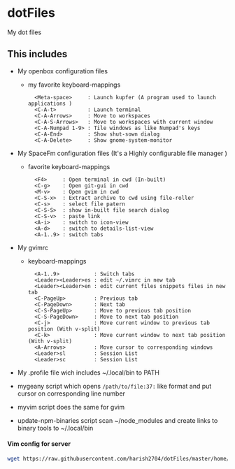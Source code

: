 dotFiles
========

My dot files 
## This includes
* My openbox configuration files
    * my favorite keyboard-mappings

            <Meta-space>     : Launch kupfer (A program used to launch applications )
            <C-A-t>          : Launch terminal
            <C-A-Arrows>     : Move to workspaces
            <C-A-S-Arrows>   : Move to workspaces with current window
            <C-A-Numpad 1-9> : Tile windows as like Numpad's keys
            <C-A-End>        : Show shut-sown dialog
            <C-A-Delete>     : Show gnome-system-monitor

* My SpaceFm configuration files (It's a Highly configurable file manager )
    * favorite keyboard-mappings

            <F4>     : Open terminal in cwd (In-built)
            <C-g>    : Open git-gui in cwd
            <M-v>    : Open gvim in cwd
            <C-S-x>  : Extract archive to cwd using file-roller
            <C-s>    : select file patern
            <C-S-S>  : show in-built file search dialog
            <C-S-v>  : paste link
            <A-i>    : switch to icon-view
            <A-d>    : switch to details-list-view
            <A-1..9> : switch tabs

* My gvimrc
    * keyboard-mappings

            <A-1..9>           : Switch tabs
            <Leader><Leader>es : edit ~/.vimrc in new tab
            <Leader><Leader>en : edit current files snippets files in new tab
            <C-PageUp>         : Previous tab
            <C-PageDown>       : Next tab
            <C-S-PageUp>       : Move to previous tab position
            <C-S-PageDown>     : Move to next tab position
            <C-j>              : Move current window to previous tab position (With v-split)
            <C-k>              : Move current window to next tab position (With v-split)
            <A-Arrows>         : Move cursor to corresponding windows
            <Leader>sl         : Session List
            <Leader>sc         : Session List

* My .profile file wich includes ~/.local/bin to PATH

* mygeany script which opens `/path/to/file:37:` like format and put cursor on corresponding line number
* myvim script does the same for gvim
* update-npm-binaries script scan ~/node_modules and create links to binary tools to ~/.local/bin

#### Vim config for server

```bash
wget https://raw.githubusercontent.com/harish2704/dotFiles/master/home/.config/nvim/server.vim -O ~/.vimrc
```
